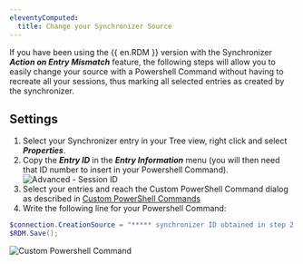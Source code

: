 ```yaml
---
eleventyComputed:
  title: Change your Synchronizer Source
---
```

If you have been using the {{ en.RDM }} version with the Synchronizer ***Action on Entry Mismatch*** feature, the following steps will allow you to easily change your source with a Powershell Command without having to recreate all your sessions, thus marking all selected entries as created by the synchronizer. 

## Settings 

1. Select your Synchronizer entry in your Tree view, right click and select ***Properties***. 
1. Copy the ***Entry ID*** in the ***Entry Information*** menu (you will then need that ID number to insert in your Powershell Command).  
![Advanced - Session ID](https://webdevolutions.azureedge.net/docs/en/rdm/windows/clip10577.png) 
1. Select your entries and reach the Custom PowerShell Command dialog as described in [Custom PowerShell Commands](/rdm/windows/powershell-scripting/custom-powershell-commands/) 
1. Write the following line for your Powershell Command: 

```powershell
$connection.CreationSource = "***** synchronizer ID obtained in step 2 *****" 
$RDM.Save(); 
```
![Custom Powershell Command](https://webdevolutions.azureedge.net/docs/en/rdm/windows/clip10613.png) 